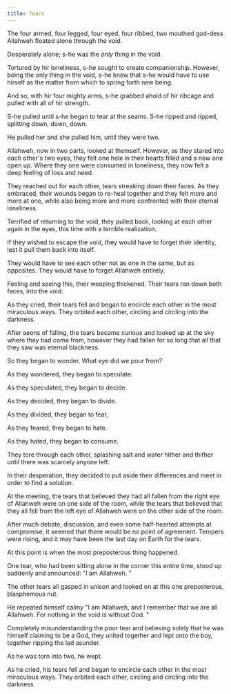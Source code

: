 ```yaml
---
title: Tears
---
```


The four armed, four legged, four eyed, four ribbed, two mouthed god-dess Allahweh floated alone through the void.

Desperately alone; s-he was the *only* thing in the void. 

Tortured by hir loneliness, s-he sought to create companionship. However, being the only thing in the void, s-he knew that s-he would have to use hirself as the matter from which to spring forth new being. 

And so, with hir four mighty arms, s-he grabbed ahold of hir ribcage and pulled with all of hir strength. 

S-he pulled until s-he began to tear at the seams. S-he ripped and ripped, splitting down, down, down. 

He pulled her and she pulled him, until they were two. 

Allahweh, now in two parts, looked at themself. However, as they stared into each other's two eyes, they felt one hole in their hearts filled and a new one open up. Where they one were consumed in loneliness, they now felt a deep feeling of loss and need. 

They reached out for each other, tears streaking down their faces. As they embraced, their wounds began to re-heal together and they felt more and more at one, while also being more and more confronted with their eternal loneliness. 

Terrified of returning to the void, they pulled back, looking at each other again in the eyes, this time with a terrible realization. 

If they wished to escape the void, they would have to forget their identity, lest it pull them back into itself. 

They would have to see each other not as one in the same, but as opposites. They would have to forget Allahweh entirely. 

Feeling and seeing this, their weeping thickened. Their tears ran down both faces, into the void. 

As they cried, their tears fell and began to encircle each other in the most miraculous ways. They orbited each other, circling and circling into the darkness. 

After aeons of falling, the tears became curious and looked up at the sky where they had come from, however they had fallen for so long that all that they saw was eternal blackness. 

So they began to wonder. What eye did we pour from? 

As they wondered, they began to speculate. 

As they speculated, they began to decide.

As they decided, they began to divide.

As they divided, they began to fear, 

As they feared, they began to hate. 

As they hated, they began to consume. 

They tore through each other, splashing salt and water hither and thither until there was scarcely anyone left. 

In their desperation, they decided to put aside their differences and meet in order to find a solution. 

At the meeting, the tears that believed they had all fallen from the right eye of Allahweh were on one side of the room, while the tears that believed that they all fell from the left eye of Allahweh were on the other side of the room. 

After much debate, discussion, and even some half-hearted attempts at compromise, it seemed that there would be no point of agreement. Tempers were rising, and it may have been the last day on Earth for the tears. 

At this point is when the most preposterous thing happened. 

One tear, who had been sitting alone in the corner this entire time, stood up suddenly and announced: "*I* am Allahweh. "

The other tears all gasped in unison and looked on at this one preposterous, blasphemous nut.

He repeated himself calmy "I am Allahweh, and I remember that we are all Allahweh. For nothing in the void is without God. "

Completely misunderstanding the poor tear and believing solely that he was himself claiming to be a God, they united together and lept onto the boy, together ripping the lad asunder. 

As he was torn into two, he wept. 

As he cried, his tears fell and began to encircle each other in the most miraculous ways. They orbited each other, circling and circling into the darkness. 
